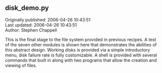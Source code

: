 ## disk_demo.py  
Originally published: 2006-04-26 10:43:51  
Last updated: 2006-04-26 10:43:51  
Author: Stephen Chappell  
  
This is the final stage to the file system
provided in previous recipes. A test of
the seven other modules is shown here that
demonstrates the abilities of this abstract
design. Working disks is provided via a
simple introductory menu, disk failure rate
is fully customizable. A shell is provided
with several commands that built in along
with two programs that allow the creation
and viewing of files.